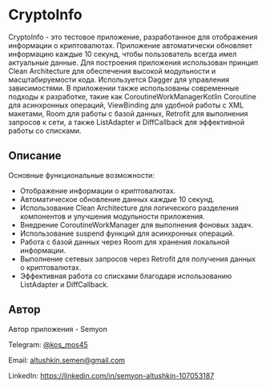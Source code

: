 # **CryptoInfo**

CryptoInfo - это тестовое приложение, разработанное для отображения информации о криптовалютах. Приложение автоматически обновляет информацию каждые 10 секунд, чтобы пользователь всегда имел актуальные данные. Для построения приложения использован принцип Clean Architecture для обеспечения высокой модульности и масштабируемости кода. Используется Dagger для управления зависимостями. В приложении также использованы современные подходы к разработке, такие как CoroutineWorkManagerKotlin Coroutine для асинхронных операций, ViewBinding для удобной работы с XML макетами, Room для работы с базой данных, Retrofit для выполнения запросов к сети, а также ListAdapter и DiffCallback для эффективной работы со списками.

## **Описание**
Основные функциональные возможности:

* Отображение информации о криптовалютах.
* Автоматическое обновление данных каждые 10 секунд.
* Использование Clean Architecture для логического разделения компонентов и улучшения модульности приложения.
* Внедрение CoroutineWorkManager для выполнения фоновых задач.
* Использование suspend функций для асинхронных операций.
* Работа с базой данных через Room для хранения локальной информации.
* Выполнение сетевых запросов через Retrofit для получения данных о криптовалютах.
* Эффективная работа со списками благодаря использованию ListAdapter и DiffCallback.

## **Автор**
Автор приложения - Semyon

Telegram: [@kos_mos45](http://t.me/kos_mos45)

Email: altushkin.semen@gmail.com

LinkedIn: https://linkedin.com/in/semyon-altushkin-107053187
